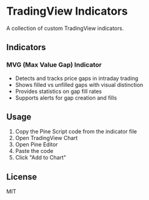 # TradingView Indicators

A collection of custom TradingView indicators.

## Indicators

### MVG (Max Value Gap) Indicator
- Detects and tracks price gaps in intraday trading
- Shows filled vs unfilled gaps with visual distinction
- Provides statistics on gap fill rates
- Supports alerts for gap creation and fills

## Usage

1. Copy the Pine Script code from the indicator file
2. Open TradingView Chart
3. Open Pine Editor
4. Paste the code
5. Click "Add to Chart"

## License

MIT
